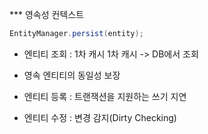 *** 영속성 컨텍스트

```java
EntityManager.persist(entity);
```

- 엔티티 조회 : 1차 캐시
1차 캐시 -> DB에서 조회

- 영속 엔티티의 동일성 보장

- 엔티티 등록 : 트랜잭션을 지원하는 쓰기 지연
- 엔티티 수정 : 변경 감지(Dirty Checking)
